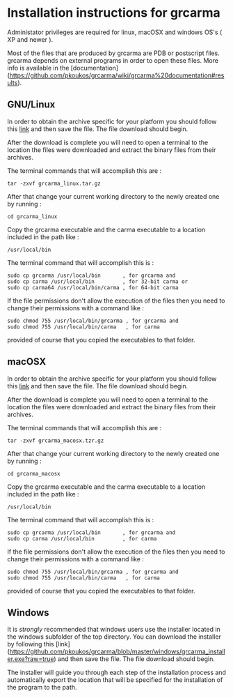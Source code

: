 # Installation instructions for grcarma #

Administator privileges are required for linux, macOSX and windows OS's 
( XP and newer ).

Most of the files that are produced by grcarma are PDB or postscript
files. grcarma depends on external programs in order to open these
files. More info is available in the [documentation] 
(https://github.com/pkoukos/grcarma/wiki/grcarma%20documentation#results).

## GNU/Linux ##

In order to obtain the archive specific for your platform you should follow
this [link](https://github.com/pkoukos/grcarma/blob/master/linux/grcarma_linux.tar.gz?raw=true)
and then save the file. The file download should begin.

After the download is complete you will need to open a terminal to the location the files 
were downloaded and extract the binary files from their archives.

The terminal commands that will accomplish this are :

    tar -zxvf grcarma_linux.tar.gz
    
After that change your current working directory to the newly created one by running :

    cd grcarma_linux
    
Copy the grcarma executable and the carma executable to a location included in the path like :

    /usr/local/bin

The terminal command that will accomplish this is :

    sudo cp grcarma /usr/local/bin       , for grcarma and 
    sudo cp carma /usr/local/bin         , for 32-bit carma or
    sudo cp carma64 /usr/local/bin/carma , for 64-bit carma

If the file permissions don't allow the execution of the files then you
need to change their permissions with a command like :

    sudo chmod 755 /usr/local/bin/grcarma , for grcarma and 
    sudo chmod 755 /usr/local/bin/carma   , for carma

provided of course that you copied the executables to that folder.

## macOSX ##

In order to obtain the archive specific for your platform you should follow
this [link](https://github.com/pkoukos/grcarma/blob/master/macosx/grcarma_macosx.tar.gz?raw=true)
and then save the file. The file download should begin.

After the download is complete you will need to open a terminal to the location the files 
were downloaded and extract the binary files from their archives.

The terminal commands that will accomplish this are :

    tar -zxvf grcarma_macosx.tzr.gz
    
After that change your current working directory to the newly created one by running :

    cd grcarma_macosx
    
Copy the grcarma executable and the carma executable to a location included in the path like :

    /usr/local/bin

The terminal command that will accomplish this is :

    sudo cp grcarma /usr/local/bin       , for grcarma and 
    sudo cp carma /usr/local/bin         , for carma

If the file permissions don't allow the execution of the files then you
need to change their permissions with a command like :

    sudo chmod 755 /usr/local/bin/grcarma , for grcarma and 
    sudo chmod 755 /usr/local/bin/carma   , for carma

provided of course that you copied the executables to that folder.

## Windows ##

It is _strongly_ recommended that windows users use the installer located
in the windows subfolder of the top directory. You can download the installer
by following this [link] (https://github.com/pkoukos/grcarma/blob/master/windows/grcarma_installer.exe?raw=true)
and then save the file. The file download should begin.

The installer will guide you through each step of the installation process and automatically
export the location that will be specified for the installation of the program to the path.
